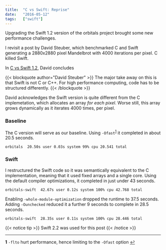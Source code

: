 ```yaml
---
title:  "C vs Swift: Reprise"
date:   "2016-05-12"
tags:   ["swift"]
---
```


Upgrading the Swift 1.2 version of the orbitals project brought some new performance challenges. 

I revisit a post by David Steuber, which benchmarked C and Swift generating a 2880x2880 pixel Mandelbrot with 4000 iterations per pixel. C killed Swift.

<!--more-->

In [C vs Swift 1.2][post], David concludes

{{< blockquote author="David Steuber" >}}
The major take away on this is that Swift is not C or C++. For high performance computing, code has to be structured differently.
{{< /blockquote >}}

David acknowledges the Swift version is quite different from the C implemetation, which allocates an array _for each pixel_. Worse still, this array grows dynamically as it iterates 4000 times, per pixel.

### Baseline

The C version will serve as our baseline. Using `-Ofast`<sup id="fnref:1">[1](#fn:1)</sup> it completed in about 20.5 seconds.

```text
orbitals  20.50s user 0.03s system 99% cpu 20.541 total
```

### Swift

I restructured the Swift code so it was semantically equivalent to the C implementation, meaning that it used fixed arrays and a single core. Using the default compiler optimizations, it completed in just under 43 seconds.

```text
orbitals-swift  42.67s user 0.12s system 100% cpu 42.768 total
```

Enabling `-whole-module-optimization` dropped the runtime to 37.5 seconds. Adding `-Ounchecked` reduced it a further 9 seconds to complete in 28.5 seconds.

```text
orbitals-swift  28.35s user 0.11s system 100% cpu 28.446 total
```

{{< notice tip >}}
Swift 2.2 was used for this post
{{< /notice >}}

----

<b id="fn:1">1</b> `-flto` hurt performance, hence limiting to the `-Ofast` option [↩](#fnref:1)

[post]: https://www.david-steuber.com/2015/03/c-vs-swift-1-2-and-getting-killed/
